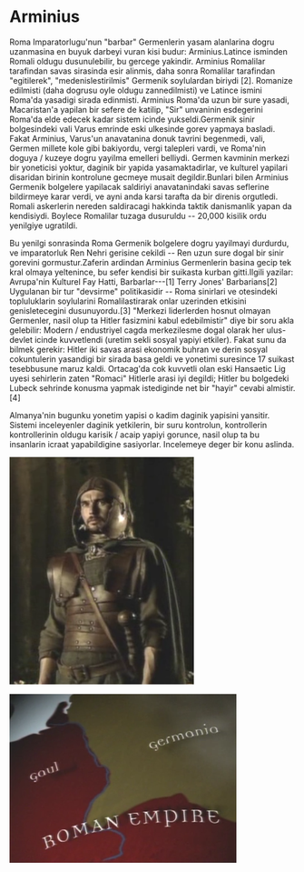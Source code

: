 # Arminius

Roma Imparatorlugu'nun "barbar" Germenlerin yasam alanlarina dogru
uzanmasina en buyuk darbeyi vuran kisi budur: Arminius.Latince
isminden Romali oldugu dusunulebilir, bu gercege yakindir. Arminius
Romalilar tarafindan savas sirasinda esir alinmis, daha sonra
Romalilar tarafindan "egitilerek", "medenislestirilmis" Germenik
soylulardan biriydi [2]. Romanize edilmisti (daha dogrusu oyle oldugu
zannedilmisti) ve Latince ismini Roma'da yasadigi sirada
edinmisti. Arminius Roma'da uzun bir sure yasadi, Macaristan'a yapilan
bir sefere de katilip, "Sir" unvaninin esdegerini Roma'da elde edecek
kadar sistem icinde yukseldi.Germenik sinir bolgesindeki vali Varus
emrinde eski ulkesinde gorev yapmaya basladi. Fakat Arminius, Varus'un
anavatanina donuk tavrini begenmedi, vali, Germen millete kole gibi
bakiyordu, vergi talepleri vardi, ve Roma'nin doguya / kuzeye dogru
yayilma emelleri belliydi. Germen kavminin merkezi bir yoneticisi
yoktur, daginik bir yapida yasamaktadirlar, ve kulturel yapilari
disaridan birinin kontrolune gecmeye musait degildir.Bunlari bilen
Arminius Germenik bolgelere yapilacak saldiriyi anavatanindaki savas
seflerine bildirmeye karar verdi, ve ayni anda karsi tarafta da bir
direnis orgutledi. Romali askerlerin nereden saldiracagi hakkinda
taktik danismanlik yapan da kendisiydi. Boylece Romalilar tuzaga
dusuruldu -- 20,000 kisilik ordu yenilgiye ugratildi.

Bu yenilgi sonrasinda Roma Germenik bolgelere dogru yayilmayi
durdurdu, ve imparatorluk Ren Nehri gerisine cekildi -- Ren uzun sure
dogal bir sinir gorevini gormustur.Zaferin ardindan Arminius
Germenlerin basina gecip tek kral olmaya yeltenince, bu sefer kendisi
bir suikasta kurban gitti.Ilgili yazilar: Avrupa'nin Kulturel Fay
Hatti, Barbarlar---[1] Terry Jones' Barbarians[2] Uygulanan bir tur
"devsirme" politikasidir -- Roma sinirlari ve otesindeki topluluklarin
soylularini Romalilastirarak onlar uzerinden etkisini genisletecegini
dusunuyordu.[3] "Merkezi liderlerden hosnut olmayan Germenler, nasil
olup ta Hitler fasizmini kabul edebilmistir" diye bir soru akla
gelebilir: Modern / endustriyel cagda merkezilesme dogal olarak her
ulus-devlet icinde kuvvetlendi (uretim sekli sosyal yapiyi
etkiler). Fakat sunu da bilmek gerekir: Hitler iki savas arasi
ekonomik buhran ve derin sosyal cokuntulerin yasandigi bir sirada basa
geldi ve yonetimi suresince 17 suikast tesebbusune maruz
kaldi. Ortacag'da cok kuvvetli olan eski Hansaetic Lig uyesi
sehirlerin zaten "Romaci" Hitlerle arasi iyi degildi; Hitler bu
bolgedeki Lubeck sehrinde konusma yapmak istediginde net bir "hayir"
cevabi almistir.[4]

Almanya'nin bugunku yonetim yapisi o kadim daginik yapisini
yansitir. Sistemi inceleyenler daginik yetkilerin, bir suru kontrolun,
kontrollerin kontrollerinin oldugu karisik / acaip yapiyi gorunce,
nasil olup ta bu insanlarin icraat yapabildigine
sasiyorlar. Incelemeye deger bir konu aslinda.

![](armen1.png)

![](gemania.png)
